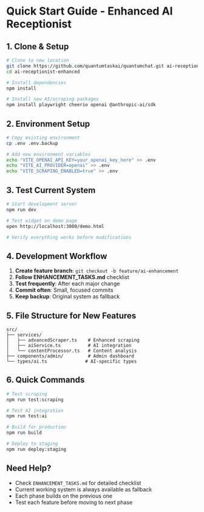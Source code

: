 # Quick Start Guide - Enhanced AI Receptionist

## 1. Clone & Setup
```bash
# Clone to new location
git clone https://github.com/quantumtaskai/quantumchat.git ai-receptionist-enhanced
cd ai-receptionist-enhanced

# Install dependencies
npm install

# Install new AI/scraping packages
npm install playwright cheerio openai @anthropic-ai/sdk
```

## 2. Environment Setup
```bash
# Copy existing environment
cp .env .env.backup

# Add new environment variables
echo "VITE_OPENAI_API_KEY=your_openai_key_here" >> .env
echo "VITE_AI_PROVIDER=openai" >> .env
echo "VITE_SCRAPING_ENABLED=true" >> .env
```

## 3. Test Current System
```bash
# Start development server
npm run dev

# Test widget on demo page
open http://localhost:3000/demo.html

# Verify everything works before modifications
```

## 4. Development Workflow
1. **Create feature branch**: `git checkout -b feature/ai-enhancement`
2. **Follow ENHANCEMENT_TASKS.md** checklist
3. **Test frequently**: After each major change
4. **Commit often**: Small, focused commits
5. **Keep backup**: Original system as fallback

## 5. File Structure for New Features
```
src/
├── services/
│   ├── advancedScraper.ts    # Enhanced scraping
│   ├── aiService.ts          # AI integration
│   └── contentProcessor.ts   # Content analysis
├── components/admin/         # Admin dashboard
└── types/ai.ts              # AI-specific types
```

## 6. Quick Commands
```bash
# Test scraping
npm run test:scraping

# Test AI integration
npm run test:ai

# Build for production
npm run build

# Deploy to staging
npm run deploy:staging
```

## Need Help?
- Check `ENHANCEMENT_TASKS.md` for detailed checklist
- Current working system is always available as fallback
- Each phase builds on the previous one
- Test each feature before moving to next phase